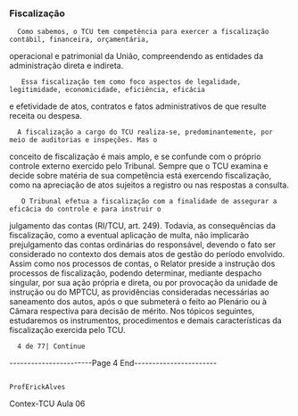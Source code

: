 ### Fiscalização
      Como sabemos, o TCU tem competência para exercer a fiscalização contábil, financeira, orçamentária,
 operacional e patrimonial da União, compreendendo as entidades da administração direta e indireta.

       Essa fiscalização tem como foco aspectos de legalidade, legitimidade, economicidade, eficiência, eficácia
 e efetividade de atos, contratos e fatos administrativos de que resulte receita ou despesa.

      A fiscalização a cargo do TCU realiza-se, predominantemente, por meio de auditorias e inspeções. Mas o
 conceito de fiscalização é mais amplo, e se confunde com o próprio controle externo exercido pelo Tribunal.
 Sempre que o TCU examina e decide sobre matéria de sua competência está exercendo fiscalização, como na
 apreciação de atos sujeitos a registro ou nas respostas a consulta.

       O Tribunal efetua a fiscalização com a finalidade de assegurar a eficácia do controle e para instruir o
 julgamento das contas (RI/TCU, art. 249). Todavia, as consequências da fiscalização, como a eventual
 aplicação de multa, não implicarão prejulgamento das contas ordinárias do responsável, devendo o fato ser
 considerado no contexto dos demais atos de gestão do período envolvido.
       Assim como nos processos de contas, o Relator preside a instrução dos processos de fiscalização,
 podendo determinar, mediante despacho singular, por sua ação própria e direta, ou por provocação da unidade
 de instrução ou do MPTCU, as providências consideradas necessárias ao saneamento dos autos, após o que
 submeterá o feito ao Plenário ou à Câmara respectiva para decisão de mérito.
        Nos tópicos seguintes, estudaremos os instrumentos, procedimentos e demais características da
 fiscalização exercida pelo TCU.




      4 de 77| Continue
-----------------------Page 4 End-----------------------

                                                                                                ProfErickAlves
Contex-TCU
                                                                                                         Aula 06